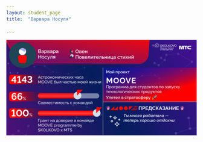 ```yaml
---
layout: student_page
title:  "Варвара Носуля"

---
```


<img class="img-fluid" src="/img/posts/Варвара Носуля.png" alt="team">
